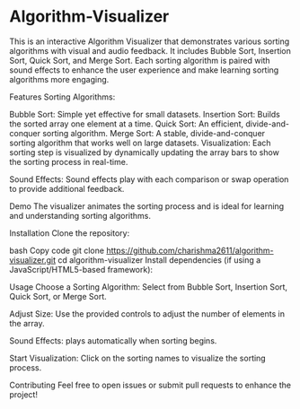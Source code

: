 # Algorithm-Visualizer

This is an interactive Algorithm Visualizer that demonstrates various sorting algorithms with visual and audio feedback. It includes Bubble Sort, Insertion Sort, Quick Sort, and Merge Sort. Each sorting algorithm is paired with sound effects to enhance the user experience and make learning sorting algorithms more engaging.

Features
Sorting Algorithms:

Bubble Sort: Simple yet effective for small datasets.
Insertion Sort: Builds the sorted array one element at a time.
Quick Sort: An efficient, divide-and-conquer sorting algorithm.
Merge Sort: A stable, divide-and-conquer sorting algorithm that works well on large datasets.
Visualization: Each sorting step is visualized by dynamically updating the array bars to show the sorting process in real-time.

Sound Effects: Sound effects play with each comparison or swap operation to provide additional feedback.

Demo
The visualizer animates the sorting process and is ideal for learning and understanding sorting algorithms.

Installation
Clone the repository:

bash
Copy code
git clone https://github.com/charishma2611/algorithm-visualizer.git
cd algorithm-visualizer
Install dependencies (if using a JavaScript/HTML5-based framework):

Usage
Choose a Sorting Algorithm: Select from Bubble Sort, Insertion Sort, Quick Sort, or Merge Sort.

Adjust Size: Use the provided controls to adjust the number of elements in the array.

Sound Effects: plays automatically when sorting begins.

Start Visualization: Click on the sorting names to visualize the sorting process.

Contributing
Feel free to open issues or submit pull requests to enhance the project!
